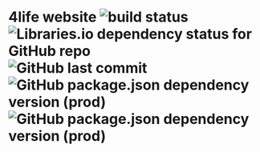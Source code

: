 4life website ![build status](https://vercelbadge.vercel.app/api/4-life/4life.work?style=flat-square) ![Libraries.io dependency status for GitHub repo](https://img.shields.io/librariesio/github/4-life/4life.work?style=flat-square) ![GitHub last commit](https://img.shields.io/github/last-commit/4-life/4life.work) ![GitHub package.json dependency version (prod)](https://img.shields.io/github/package-json/dependency-version/4-life/4life.work/next) ![GitHub package.json dependency version (prod)](https://img.shields.io/github/package-json/dependency-version/4-life/4life.work/react) 
============
